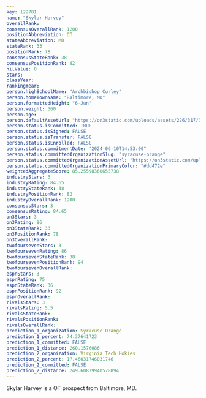 ```yaml
---
key: 122781
name: "Skylar Harvey"
overallRank: 
consensusOverallRank: 1200
positionAbbreviation: OT
stateAbbreviation: MD
stateRank: 33
positionRank: 78
consensusStateRank: 38
consensusPositionRank: 82
nilValue: 0
stars: 
classYear: 
rankingYear: 
person.highSchoolName: "Archbishop Curley"
person.homeTownName: "Baltimore, MD"
person.formattedHeight: "6-Jun"
person.weight: 360
person.age: 
person.defaultAssetUrl: "https://on3static.com/uploads/assets/226/317/317226.png"
person.status.isCommitted: TRUE
person.status.isSigned: FALSE
person.status.isTransfer: FALSE
person.status.isEnrolled: FALSE
person.status.commitmentDate: "2024-06-10T14:53:00"
person.status.committedOrganizationSlug: "syracuse-orange"
person.status.committedOrganizationAssetUrl: "https://on3static.com/uploads/assets/260/150/150260.svg"
person.status.committedOrganizationPrimaryColor: "#dd472e"
weightedAggregateScore: 85.25598360655738
industryStars: 3
industryRating: 84.65
industryStateRank: 38
industryPositionRank: 82
industryOverallRank: 1200
consensusStars: 3
consensusRating: 84.65
on3Stars: 3
on3Rating: 86
on3StateRank: 33
on3PositionRank: 78
on3OverallRank: 
twofoursevenStars: 3
twofoursevenRating: 86
twofoursevenStateRank: 38
twofoursevenPositionRank: 94
twofoursevenOverallRank: 
espnStars: 3
espnRating: 75
espnStateRank: 36
espnPositionRank: 92
espnOverallRank: 
rivalsStars: 3
rivalsRating: 5.5
rivalsStateRank: 
rivalsPositionRank: 
rivalsOverallRank: 
prediction_1_organization: Syracuse Orange
prediction_1_percent: 74.37641723
prediction_1_committed: FALSE
prediction_1_distance: 260.1576086
prediction_2_organization: Virginia Tech Hokies
prediction_2_percent: 17.46031746031746
prediction_2_committed: FALSE
prediction_2_distance: 249.60879940578894
---
```

Skylar Harvey is a OT prospect from Baltimore, MD.